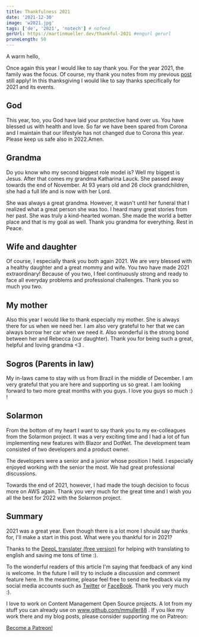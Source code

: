 ```yaml
---
title: Thankfulness 2021
date: '2021-12-30'
image: 'w2021.jpg'
tags: ['de', '2021', 'notech'] # nofeed
gerUrl: https://martinmueller.dev/thankful-2021 #engurl gerurl
pruneLength: 50
---
```


A warm hello,

Once again this year I would like to say thank you. For the year 2021, the family was the focus. Of course, my thank you notes from my previous [post](https://martinmueller.dev/thankful-eng) still apply! In this thanksgiving I would like to say thanks specifically for 2021 and its events.

## God

This year, too, you God have laid your protective hand over us. You have blessed us with health and love. So far we have been spared from Corona and I maintain that our lifestyle has not changed due to Corona this year. Please keep us safe also in 2022.Amen.

## Grandma

Do you know who my second biggest role model is? Well my biggest is Jesus. After that comes my grandma Katharina Lauck. She passed away towards the end of November. At 93 years old and 26 clock grandchildren, she had a full life and is now with her Lord.

She was always a great grandma. However, it wasn't until her funeral that I realized what a great person she was too. I heard many great stories from her past. She was truly a kind-hearted woman. She made the world a better place and that is my goal as well. Thank you grandma for everything. Rest in Peace.

## Wife and daughter

Of course, I especially thank you both again 2021. We are very blessed with a healthy daughter and a great mommy and wife. You two have made 2021 extraordinary! Because of you two, I feel continuously strong and ready to face all everyday problems and professional challenges. Thank you so much you two.

## My mother

Also this year I would like to thank especially my mother. She is always there for us when we need her. I am also very grateful to her that we can always borrow her car when we need it. Also wonderful is the strong bond between her and Rebecca (our daughter). Thank you for being such a great, helpful and loving grandma <3 .

## Sogros (Parents in law)

My in-laws came to stay with us from Brazil in the middle of December. I am very grateful that you are here and supporting us so great. I am looking forward to two more great months with you guys. I love you guys so much :) !

## Solarmon

From the bottom of my heart I want to say thank you to my ex-colleagues from the Solarmon project. It was a very exciting time and I had a lot of fun implementing new features with Blazor and DotNet. The development team consisted of two developers and a product owner.

The developers were a senior and a junior whose position I held. I especially enjoyed working with the senior the most. We had great professional discussions.

Towards the end of 2021, however, I had made the tough decision to focus more on AWS again. Thank you very much for the great time and I wish you all the best for 2022 with the Solarmon project.

## Summary

2021 was a great year. Even though there is a lot more I should say thanks for, I'll make a start in this post. What were you thankful for in 2021?

Thanks to the [DeepL translater (free version)](https://DeepL.com/Translator) for helping with translating to english and saving me tons of time :).

To the wonderful readers of this article I'm saying that feedback of any kind is welcome. In the future I will try to include a discussion and comment feature here. In the meantime, please feel free to send me feedback via my social media accounts such as [Twitter](https://twitter.com/MartinMueller_) or [FaceBook](https://www.facebook.com/martin.muller.10485). Thank you very much :).

I love to work on Content Management Open Source projects. A lot from my stuff you can already use on www.github.com/mmuller88 . If you like my work there and my blog posts, please consider supporting me on Patreon:

<a href="https://www.patreon.com/bePatron?u=29010217" data-patreon-widget-type="become-patron-button">Become a Patreon!</a><script async src="https://c6.patreon.com/becomePatronButton.bundle.js"></script>